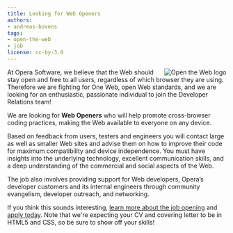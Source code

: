 ```yaml
---
title: Looking for Web Openers
authors:
- andreas-bovens
tags:
- open-the-web
- job
license: cc-by-3.0
---
```


<img src="{{ page.id }}/logo.png" alt="Open the Web logo" title="Open the Web" style="float: right;" />
<p>At Opera Software, we believe that the Web should stay open and free to all users, regardless of which browser they are using. Therefore we are fighting for One Web, open Web standards, and we are looking for an
enthusiastic, passionate individual to join the Developer Relations team!</p>
<p>We are looking for <strong>Web Openers</strong> who will help promote cross-browser coding practices, making the Web available to everyone on any device.</p>
<p>Based on feedback from users, testers and engineers you will contact large as well as smaller Web sites and advise them on how to improve their code for maximum compatibility and device independence. You must have insights into the underlying technology, excellent communication skills, and a deep understanding of the commercial and social aspects of the Web.</p>
<p>The job also involves providing support for Web developers, Opera’s developer customers and its internal engineers through community evangelism, developer outreach, and networking.</p>
<p>If you think this sounds interesting, <a href="http://www.opera.com/company/jobs/opening/31/">learn more about the job opening</a> and <a href="http://www.opera.com/company/jobs/apply.dml?id=31">apply today</a>. Note that we&#39;re expecting your CV and covering letter to be in HTML5 and CSS, so be sure to show off your skills!</p>
